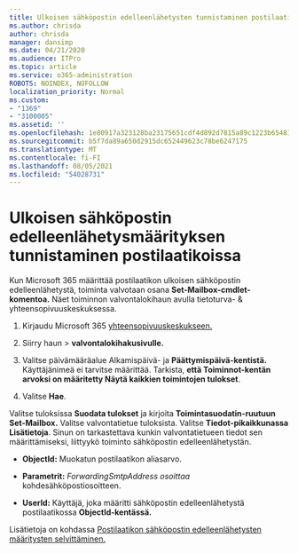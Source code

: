 ```yaml
---
title: Ulkoisen sähköpostin edelleenlähetysten tunnistaminen postilaatikoissa valvontalokeihin
ms.author: chrisda
author: chrisda
manager: dansimp
ms.date: 04/21/2020
ms.audience: ITPro
ms.topic: article
ms.service: o365-administration
ROBOTS: NOINDEX, NOFOLLOW
localization_priority: Normal
ms.custom:
- "1369"
- "3100005"
ms.assetid: ''
ms.openlocfilehash: 1e80917a323128ba23175651cdf4d892d7815a89c1223b654812c1b456c787da
ms.sourcegitcommit: b5f7da89a650d2915dc652449623c78be6247175
ms.translationtype: MT
ms.contentlocale: fi-FI
ms.lasthandoff: 08/05/2021
ms.locfileid: "54028731"
---
```

# <a name="identify-when-external-email-forwarding-is-configured-on-mailboxes"></a>Ulkoisen sähköpostin edelleenlähetysmäärityksen tunnistaminen postilaatikoissa

Kun Microsoft 365 määrittää postilaatikon ulkoisen sähköpostin edelleenlähetystä, toiminta valvotaan osana **Set-Mailbox-cmdlet-komentoa.** Näet toiminnon valvontalokihaun avulla tietoturva- & yhteensopivuuskeskuksessa.

1. Kirjaudu Microsoft 365 [yhteensopivuuskeskukseen.](https://protection.office.com/)

2. Siirry haun   >  **valvontalokihakusivulle.**

3. Valitse päivämääräalue Alkamispäivä- ja **Päättymispäivä-kentistä.**  Käyttäjänimeä ei tarvitse määrittää. Tarkista, **että Toiminnot-kentän** **arvoksi on määritetty Näytä kaikkien toimintojen tulokset**.

4. Valitse **Hae**.

Valitse tuloksissa **Suodata tulokset** ja kirjoita **Toimintasuodatin-ruutuun Set-Mailbox.** Valitse valvontatietue tuloksista. Valitse **Tiedot-pikaikkunassa** **Lisätietoja**. Sinun on tarkastettava kunkin valvontatietueen tiedot sen määrittämiseksi, liittyykö toiminto sähköpostin edelleenlähetystän.

- **ObjectId:** Muokatun postilaatikon aliasarvo.

- **Parametrit:** _ForwardingSmtpAddress osoittaa_ kohdesähköpostiosoitteen.

- **UserId:** Käyttäjä, joka määritti sähköpostin edelleenlähetystä postilaatikossa **ObjectId-kentässä.**

Lisätietoja on kohdassa [Postilaatikon sähköpostin edelleenlähetysten määritysten selvittäminen.](/microsoft-365/compliance/auditing-troubleshooting-scenarios#determine-who-set-up-email-forwarding-for-a-mailbox)
